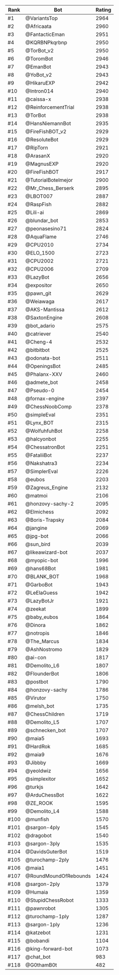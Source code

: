 Rank|Bot|Rating
---|---|---
#1|@VariantsTop|2964
#2|@Africaata|2960
#3|@FantacticEman|2951
#4|@KQRBNPkqrbnp|2950
#5|@TorBot_v2|2950
#6|@ToromBot|2946
#7|@EmanBot|2943
#8|@YoBot_v2|2943
#9|@HikaruEXP|2942
#10|@Intron014|2940
#11|@caissa-x|2938
#12|@ReinforcementTrial|2938
#13|@TorBot|2938
#14|@HansNiemannBot|2935
#15|@FireFishBOT_v2|2929
#16|@ResoluteBot|2929
#17|@RipTorn|2921
#18|@ArasanX|2920
#19|@MagnusEXP|2920
#20|@FireFishBOT|2917
#21|@TutorialBotelmejor|2900
#22|@Mr_Chess_Berserk|2895
#23|@LBOT007|2887
#24|@RaspFish|2882
#25|@Lili-ai|2869
#26|@blundar_bot|2853
#27|@peonasesino71|2824
#28|@AquaFlame|2746
#29|@CPU2010|2734
#30|@ELO_1500|2723
#31|@CPU2002|2721
#32|@CPU2006|2709
#33|@LazyBot|2656
#34|@expositor|2650
#35|@pawn_git|2629
#36|@Weiawaga|2617
#37|@AKS-Mantissa|2612
#38|@SaxtonEngine|2608
#39|@bot_adario|2575
#40|@catriever|2540
#41|@Cheng-4|2532
#42|@bitbitbot|2525
#43|@odonata-bot|2511
#44|@OpeningsBot|2485
#45|@Phalanx-XXV|2460
#46|@admete_bot|2458
#47|@Pseudo-0|2454
#48|@fornax-engine|2397
#49|@ChessNoobComp|2378
#50|@simpleEval|2351
#51|@Lynx_BOT|2315
#52|@WolfuhfuhBot|2258
#53|@halcyonbot|2255
#54|@ChessatronBot|2251
#55|@FataliiBot|2237
#56|@Nakshatra3|2234
#57|@SimplerEval|2226
#58|@eubos|2203
#59|@Zagreus_Engine|2132
#60|@matmoi|2106
#61|@honzovy-sachy-2|2095
#62|@Elmichess|2092
#63|@Boris-Trapsky|2084
#64|@jangine|2069
#65|@jpg-bot|2066
#66|@sun_bird|2039
#67|@likeawizard-bot|2037
#68|@myopic-bot|1996
#69|@hans68Bot|1981
#70|@BLANK_BOT|1968
#71|@GarboBot|1943
#72|@LeElaGuess|1942
#73|@LazyBotJr|1921
#74|@zeekat|1899
#75|@baby_eubos|1864
#76|@Dinora|1862
#77|@notropis|1846
#78|@The_Marcus|1834
#79|@AshNostromo|1829
#80|@ai-con|1817
#81|@Demolito_L6|1807
#82|@FlounderBot|1806
#83|@postbot|1790
#84|@honzovy-sachy|1786
#85|@Virutor|1750
#86|@melsh_bot|1735
#87|@ChessChildren|1719
#88|@Demolito_L5|1707
#89|@schnecken_bot|1707
#90|@maia5|1693
#91|@HardRok|1685
#92|@maia9|1676
#93|@Jibbby|1669
#94|@yeoldwiz|1656
#95|@simplexitor|1652
#96|@turkjs|1642
#97|@ArduChessBot|1622
#98|@ZE_ROOK|1595
#99|@Demolito_L4|1588
#100|@munfish|1570
#101|@sargon-4ply|1545
#102|@dragobot|1540
#103|@sargon-3ply|1535
#104|@DavidsGuterBot|1519
#105|@turochamp-2ply|1476
#106|@maia1|1451
#107|@RoundMoundOfRebounds|1424
#108|@sargon-2ply|1379
#109|@Humaia|1359
#110|@StupidChessRobot|1333
#111|@pawnrobot|1305
#112|@turochamp-1ply|1287
#113|@sargon-1ply|1236
#114|@katzebot|1231
#115|@bobandi|1104
#116|@king-forward-bot|1073
#117|@chat_bot|983
#118|@G0thamB0t|482
